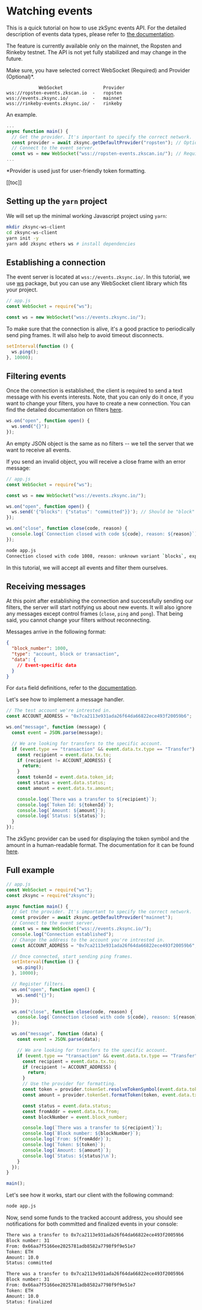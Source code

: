# Watching events

This is a quick tutorial on how to use zkSync events API. For the detailed description of events data types, please refer to [the documentation](../api/events.md).

The feature is currently available only on the mainnet, the Ropsten and Rinkeby testnet. The API is not yet fully stabilized and may change in the future.

Make sure, you have selected correct WebSocket (Required) and Provider (Optional)*.
```
            WebSocket               Provider
wss://ropsten-events.zkscan.io  -   ropsten
wss://events.zksync.io/         -   mainnet
wss://rinkeby-events.zksync.io/ -   rinkeby
```

An example.
```javascript
...
async function main() {
  // Get the provider. It's important to specify the correct network.
  const provider = await zksync.getDefaultProvider("ropsten"); // Optional.
  // Connect to the event server.
  const ws = new WebSocket("wss://ropsten-events.zkscan.io/"); // Required
...
```
*Provider is used just for user-friendly token formatting.


[[toc]]

## Setting up the `yarn` project

We will set up the minimal working Javascript project using `yarn`:

```sh
mkdir zksync-ws-client
cd zksync-ws-client
yarn init -y
yarn add zksync ethers ws # install dependencies
```

## Establishing a connection

The event server is located at `wss://events.zksync.io/`. In this tutorial, we use [ws](https://www.npmjs.com/package/ws) package, but you can use any WebSocket client library which fits your project.

```javascript
// app.js
const WebSocket = require("ws");

const ws = new WebSocket("wss://events.zksync.io/");
```

To make sure that the connection is alive, it's a good practice to periodically send ping frames. It will also help to avoid timeout disconnects.

```javascript
setInterval(function () {
  ws.ping();
}, 10000);
```

## Filtering events

Once the connection is established, the client is required to send a text message with his events interests. Note, that you can only do it once, if you want to change your filters, you have to create a new connection. You can find the detailed documentation on filters [here](../api/events.md#Filters).

```javascript
ws.on("open", function open() {
  ws.send("{}");
});
```

An empty JSON object is the same as no filters -- we tell the server that we want to receive all events.

If you send an invalid object, you will receive a close frame with an error message:

```javascript
// app.js
const WebSocket = require("ws");

const ws = new WebSocket("wss://events.zksync.io/");

ws.on("open", function open() {
  ws.send('{"blocks": {"status": "committed"}}'); // Should be "block"
});

ws.on("close", function close(code, reason) {
  console.log(`Connection closed with code ${code}, reason: ${reason}`);
});
```

```sh
node app.js
Connection closed with code 1008, reason: unknown variant `blocks`, expected one of `account`, `block`, `transaction` at line 1 column 9
```

In this tutorial, we will accept all events and filter them ourselves.

## Receiving messages

At this point after establishing the connection and successfully sending our filters, the server will start notifying us about new events. It will also ignore any messages except control frames (`close`, `ping` and `pong`). That being said, you cannot change your filters without reconnecting.

Messages arrive in the following format:

```json
{
  "block_number": 1000,
  "type": "account, block or transaction",
  "data": {
    // Event-specific data
  }
}
```

For `data` field definitions, refer to the [documentation](../api/events.md#Events).

Let's see how to implement a message handler.

```typescript
// The test account we're intrested in.
const ACCOUNT_ADDRESS = "0x7ca2113e931ada26f64da66822ece493f20059b6";

ws.on("message", function (message) {
  const event = JSON.parse(message);

  // We are looking for transfers to the specific account.
  if (event.type == "transaction" && event.data.tx.type == "Transfer") {
    const recipient = event.data.tx.to;
    if (recipient != ACCOUNT_ADDRESS) {
      return;
    }
    const tokenId = event.data.token_id;
    const status = event.data.status;
    const amount = event.data.tx.amount;

    console.log(`There was a transfer to ${recipient}`);
    console.log(`Token Id: ${tokenId}`);
    console.log(`Amount: ${amount}`);
    console.log(`Status: ${status}`);
  }
});
```

The zkSync provider can be used for displaying the token symbol and the amount in a human-readable format. The documentation for it can be found [here](../api/sdk/js/providers.md).

## Full example

```typescript
// app.js
const WebSocket = require("ws");
const zksync = require("zksync");

async function main() {
  // Get the provider. It's important to specify the correct network.
  const provider = await zksync.getDefaultProvider("mainnet");
  // Connect to the event server.
  const ws = new WebSocket("wss://events.zksync.io/");
  console.log("Connection established");
  // Change the address to the account you're intrested in.
  const ACCOUNT_ADDRESS = "0x7ca2113e931ada26f64da66822ece493f20059b6";

  // Once connected, start sending ping frames.
  setInterval(function () {
    ws.ping();
  }, 10000);

  // Register filters.
  ws.on("open", function open() {
    ws.send("{}");
  });

  ws.on("close", function close(code, reason) {
    console.log(`Connection closed with code ${code}, reason: ${reason}`);
  });

  ws.on("message", function (data) {
    const event = JSON.parse(data);

    // We are looking for transfers to the specific account.
    if (event.type == "transaction" && event.data.tx.type == "Transfer") {
      const recipient = event.data.tx.to;
      if (recipient != ACCOUNT_ADDRESS) {
        return;
      }
      // Use the provider for formatting.
      const token = provider.tokenSet.resolveTokenSymbol(event.data.token_id);
      const amount = provider.tokenSet.formatToken(token, event.data.tx.amount);

      const status = event.data.status;
      const fromAddr = event.data.tx.from;
      const blockNumber = event.block_number;

      console.log(`There was a transfer to ${recipient}`);
      console.log(`Block number: ${blockNumber}`);
      console.log(`From: ${fromAddr}`);
      console.log(`Token: ${token}`);
      console.log(`Amount: ${amount}`);
      console.log(`Status: ${status}\n`);
    }
  });
}

main();
```

Let's see how it works, start our client with the following command:

```sh
node app.js
```

Now, send some funds to the tracked account address, you should see notifications for both committed and finalized events in your console:

```sh
There was a transfer to 0x7ca2113e931ada26f64da66822ece493f20059b6
Block number: 31
From: 0x66aa7f5166ee2025781adb8582a7798f9f9e51e7
Token: ETH
Amount: 10.0
Status: committed

There was a transfer to 0x7ca2113e931ada26f64da66822ece493f20059b6
Block number: 31
From: 0x66aa7f5166ee2025781adb8582a7798f9f9e51e7
Token: ETH
Amount: 10.0
Status: finalized
```

